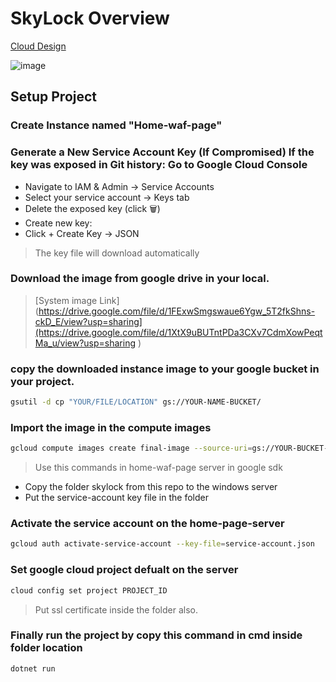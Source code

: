 # SkyLock Overview

[Cloud Design](https://lucid.app/lucidchart/653b6064-8614-4b5c-a439-d4f0fa0e74bb/edit?viewport_loc=-1206%2C-1031%2C7461%2C3444%2CHowzCfBBZfS3&invitationId=inv_cc63fb54-d18e-45d9-b8c4-75c0f7fe9e22)



![image](https://github.com/user-attachments/assets/35f638f0-6c7e-47b3-b612-8df1c6cf68c7)


## Setup Project

### Create Instance named "Home-waf-page"

### Generate a New Service Account Key (If Compromised) If the key was exposed in Git history: Go to Google Cloud Console
- Navigate to IAM & Admin → Service Accounts
- Select your service account → Keys tab
- Delete the exposed key (click 🗑️)
- Create new key:
- Click + Create Key → JSON
> The key file will download automatically

### Download the image from google drive in your local.
>[System image Link](https://drive.google.com/file/d/1FExwSmgswaue6Ygw_5T2fkShns-ckD_E/view?usp=sharing](https://drive.google.com/file/d/1XtX9uBUTntPDa3CXv7CdmXowPeqtMa_u/view?usp=sharing )

### copy the downloaded instance image to your google bucket in your project.
  
```bash
gsutil -d cp "YOUR/FILE/LOCATION" gs://YOUR-NAME-BUCKET/
```

### Import the image in the compute images
```bash
gcloud compute images create final-image --source-uri=gs://YOUR-BUCKET-NAME/my-image-export.tar.gz --storage-location=us-central1
```

> Use this commands in home-waf-page server in google sdk

- Copy the folder skylock from this repo to the windows server
- Put the service-account key file in the folder

### Activate the service account on the home-page-server

```bash
gcloud auth activate-service-account --key-file=service-account.json
```

### Set google cloud project defualt on the server
```bash
cloud config set project PROJECT_ID
```

> Put ssl certificate inside the folder also.

### Finally run the project by copy this command in cmd inside folder location

```bash
dotnet run
```






